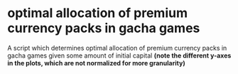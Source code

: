 # optimal allocation of premium currency packs in gacha games
A script which determines optimal allocation of premium currency packs in gacha games given some amount of initial capital
**(note the different y-axes in the plots, which are not normalized for more granularity)**
